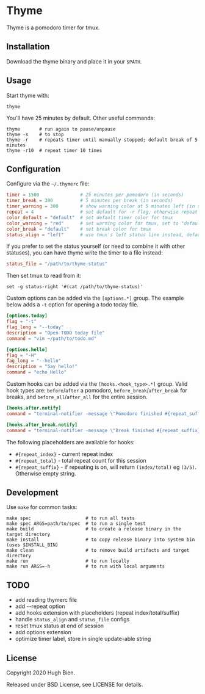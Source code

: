 # Thyme

Thyme is a pomodoro timer for tmux.

## Installation

Download the thyme binary and place it in your `$PATH`.

## Usage

Start thyme with:

```
thyme
```

You'll have 25 minutes by default. Other useful commands:

```
thyme       # run again to pause/unpause
thyme -s    # to stop
thyme -r    # repeats timer until manually stopped; default break of 5 minutes
thyme -r10  # repeat timer 10 times
```

## Configuration

Configure via the `~/.thymerc` file:

```toml
timer = 1500               # 25 minutes per pomodoro (in seconds)
timer_break = 300          # 5 minutes per break (in seconds)
timer_warning = 300        # show warning color at 5 minutes left (in seconds)
repeat = 4                 # set default for -r flag, otherwise repeat indefinitely
color_default = "default"  # set default timer color for tmux
color_warning = "red"      # set warning color for tmux, set to "default" to disable
color_break = "default"    # set break color for tmux
status_align = "left"      # use tmux's left status line instead, defaults to "right"
```

If you prefer to set the status yourself (or need to combine it with other statuses), you can have
thyme write the timer to a file instead:

```toml
status_file = "/path/to/thyme-status"
```

Then set tmux to read from it:

```
set -g status-right '#(cat /path/to/thyme-status)'
```

Custom options can be added via the `[options.*]` group. The example below adds a `-t` option for
opening a todo today file.

```toml
[options.today]
flag = "-t"
flag_long = "--today"
description = "Open TODO today file"
command = "vim ~/path/to/todo.md"

[options.hello]
flag = "-H"
fag_long = "--hello"
description = "Say hello!"
command = "echo Hello"
```

Custom hooks can be added via the `[hooks.<hook_type>.*]` group. Valid hook types are: `before`/`after` a pomodoro, `before_break`/`after_break` for breaks, and `before_all`/`after_all` for the entire session.

```toml
[hooks.after.notify]
command = "terminal-notifier -message \"Pomodoro finished #{repeat_suffix}\" -title \"thyme\""

[hooks.after_break.notify]
command = "terminal-notifier -message \"Break finished #{repeat_suffix}\" -title \"thyme\""
```

The following placeholders are available for hooks:

* `#{repeat_index}` - current repeat index
* `#{repeat_total}` - total repeat count for this session
* `#{repeat_suffix}` - if repeating is on, will return `(index/total)` eg `(3/5)`. Otherwise empty string.

## Development

Use `make` for common tasks:

```
make spec                    # to run all tests
make spec ARGS=path/to/spec  # to run a single test
make build                   # to create a release binary in the target directory
make install                 # to copy release binary into system bin (uses $INSTALL_BIN)
make clean                   # to remove build artifacts and target directory
make run                     # to run locally
make run ARGS=-h             # to run with local arguments
```

## TODO

* add reading thymerc file
* add --repeat option
* add hooks extension with placeholders (repeat index/total/suffix)
* handle `status_align` and `status_file` configs
* reset tmux status at end of session
* add options extension
* optimize timer label, store in single update-able string

## License

Copyright 2020 Hugh Bien.

Released under BSD License, see LICENSE for details.
